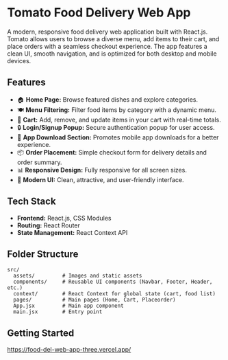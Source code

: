 # Tomato Food Delivery Web App

A modern, responsive food delivery web application built with React.js. Tomato allows users to browse a diverse menu, add items to their cart, and place orders with a seamless checkout experience. The app features a clean UI, smooth navigation, and is optimized for both desktop and mobile devices.

## Features

- 🏠 **Home Page:** Browse featured dishes and explore categories.
- 🍽️ **Menu Filtering:** Filter food items by category with a dynamic menu.
- 🛒 **Cart:** Add, remove, and update items in your cart with real-time totals.
- 🔒 **Login/Signup Popup:** Secure authentication popup for user access.
- 📱 **App Download Section:** Promotes mobile app downloads for a better experience.
- 📦 **Order Placement:** Simple checkout form for delivery details and order summary.
- 📊 **Responsive Design:** Fully responsive for all screen sizes.
- 🎨 **Modern UI:** Clean, attractive, and user-friendly interface.

## Tech Stack

- **Frontend:** React.js, CSS Modules
- **Routing:** React Router
- **State Management:** React Context API

## Folder Structure

```
src/
  assets/         # Images and static assets
  components/     # Reusable UI components (Navbar, Footer, Header, etc.)
  context/        # React Context for global state (cart, food list)
  pages/          # Main pages (Home, Cart, Placeorder)
  App.jsx         # Main app component
  main.jsx        # Entry point
```

## Getting Started

https://food-del-web-app-three.vercel.app/


